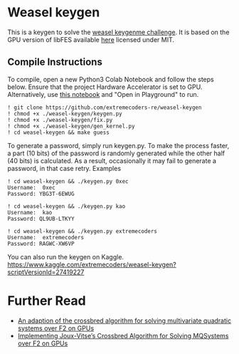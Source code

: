 # Weasel keygen

This is a keygen to solve the [weasel keygenme challenge](https://forum.tuts4you.com/topic/38604-weasel-by-kao/). It is based on the GPU version of libFES available [here](http://www.polycephaly.org/projects/forcemq/index.shtml) licensed under MIT.


## Compile Instructions

To compile, open a new Python3 Colab Notebook and follow the steps below. Ensure that the project Hardware Accelerator  is set to GPU. Alternatively, use [this notebook](https://colab.research.google.com/drive/1ncoLENvfWLTMF-7hTzWdBOv9ZpBxEKxC) and "Open in Playground" to run.

```
! git clone https://github.com/extremecoders-re/weasel-keygen
! chmod +x ./weasel-keygen/keygen.py
! chmod +x ./weasel-keygen/fix.py
! chmod +x ./weasel-keygen/gen_kernel.py
! cd weasel-keygen && make guess
```

To generate a password, simply run keygen.py. To make the process faster, a part (10 bits) of the password is randomly generated while the other half (40 bits) is calculated. As a result, occasionally it may fail to generate a password, in that case retry. Examples

```
! cd weasel-keygen && ./keygen.py 0xec
Username:  0xec
Password: YBG3T-6EWUG
```

```
! cd weasel-keygen && ./keygen.py kao
Username:  kao
Password: QL9UB-LTKYY
```

```
! cd weasel-keygen && ./keygen.py extremecoders
Username:  extremecoders
Password: RAGWC-XW6VP
```

You can also run the keygen on Kaggle. https://www.kaggle.com/extremecoders/weasel-keygen?scriptVersionId=27419227

# Further Read

- [An adaption of the crossbred algorithm for solving multivariate quadratic systems over F2 on GPUs](https://pure.tue.nl/ws/portalfiles/portal/91105984/NING.K_parallel_cb_v103.pdf)
- [Implementing Joux-Vitse’s Crossbred Algorithm for Solving MQSystems over F2 on GPUs](https://eprint.iacr.org/2017/1181.pdf)

